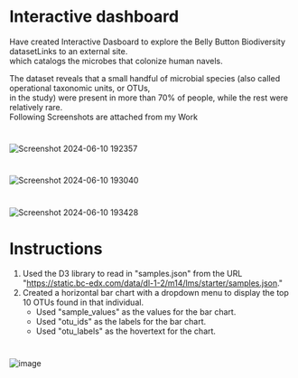 # Interactive dashboard   
Have created Interactive Dasboard to explore the Belly Button Biodiversity datasetLinks to an external site.  
which catalogs the microbes that colonize human navels.  

The dataset reveals that a small handful of microbial species (also called operational taxonomic units, or OTUs,   
in the study) were present in more than 70% of people, while the rest were relatively rare.  
Following Screenshots are attached from my Work
#
![Screenshot 2024-06-10 192357](https://github.com/RoshniRanaDS/belly-button-challenge/assets/161755928/88db9861-db97-4feb-8fa2-7ae22aeaa8cc)
#
![Screenshot 2024-06-10 193040](https://github.com/RoshniRanaDS/belly-button-challenge/assets/161755928/3ec1c02e-b07c-4dae-9d96-2a0e3934cbd9)
#
![Screenshot 2024-06-10 193428](https://github.com/RoshniRanaDS/belly-button-challenge/assets/161755928/fa659de5-c202-4dc7-9be4-ff242e685521)
#
# Instructions
1. Used the D3 library to read in "samples.json" from the URL "https://static.bc-edx.com/data/dl-1-2/m14/lms/starter/samples.json."  
2. Created a horizontal bar chart with a dropdown menu to display the top 10 OTUs found in that individual.  
   - Used "sample_values" as the values for the bar chart.  
   - Used "otu_ids" as the labels for the bar chart.  
   - Used "otu_labels" as the hovertext for the chart.  
#
![image](https://github.com/RoshniRanaDS/belly-button-challenge/assets/161755928/a0f928c1-923e-4269-93c0-e83bab9ad8a2)

